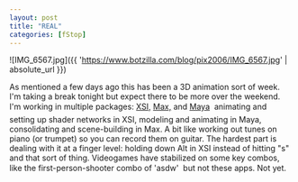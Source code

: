 ```yaml
---
layout: post
title: "REAL"
categories: [fStop]
---
```



![IMG_6567.jpg]({{ 'https://www.botzilla.com/blog/pix2006/IMG_6567.jpg' | absolute_url }})


As mentioned a few days ago this has been a 3D animation sort of week. I'm taking a break tonight but expect there to be more over the weekend. I'm working in multiple packages: <a href="http://www.softimage.com/">XSI,</a> <a href="http://www.autodesk.com/3dsmax">Max,</a> and <a href="http://www.autodesk.com/maya">Maya</a> &#151; animating and setting up shader networks in XSI, modeling and animating in Maya, consolidating and scene-building in Max. A bit like working out tunes on piano (or trumpet) so you can record them on guitar. The hardest part is dealing with it at a finger level: holding down Alt in XSI instead of hitting "s" and that sort of thing. Videogames have stabilized on some key combos, like the first-person-shooter combo of 'asdw' &#151; but not these apps. Not yet.
